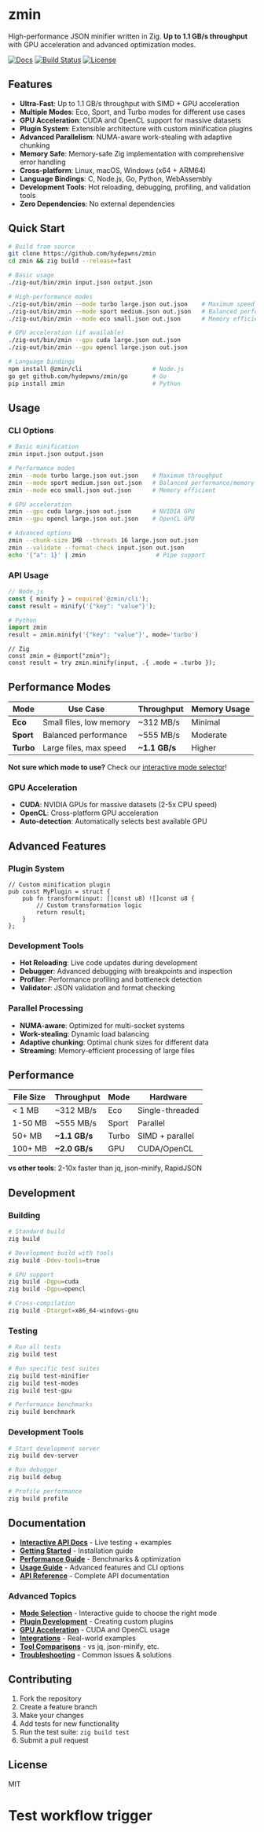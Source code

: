 # zmin

High-performance JSON minifier written in Zig. **Up to 1.1 GB/s throughput** with GPU acceleration and advanced optimization modes.

[![Docs](https://img.shields.io/badge/docs-interactive-purple)](https://zmin.droo.foo/) [![Build Status](https://img.shields.io/badge/build-passing-brightgreen)](https://github.com/hydepwns/zmin/actions) [![License](https://img.shields.io/badge/license-MIT-green)](LICENSE)

## Features

- **Ultra-Fast**: Up to 1.1 GB/s throughput with SIMD + GPU acceleration
- **Multiple Modes**: Eco, Sport, and Turbo modes for different use cases
- **GPU Acceleration**: CUDA and OpenCL support for massive datasets
- **Plugin System**: Extensible architecture with custom minification plugins
- **Advanced Parallelism**: NUMA-aware work-stealing with adaptive chunking
- **Memory Safe**: Memory-safe Zig implementation with comprehensive error handling
- **Cross-platform**: Linux, macOS, Windows (x64 + ARM64)
- **Language Bindings**: C, Node.js, Go, Python, WebAssembly
- **Development Tools**: Hot reloading, debugging, profiling, and validation tools
- **Zero Dependencies**: No external dependencies

## Quick Start

```bash
# Build from source
git clone https://github.com/hydepwns/zmin
cd zmin && zig build --release=fast

# Basic usage
./zig-out/bin/zmin input.json output.json

# High-performance modes
./zig-out/bin/zmin --mode turbo large.json out.json    # Maximum speed
./zig-out/bin/zmin --mode sport medium.json out.json   # Balanced performance
./zig-out/bin/zmin --mode eco small.json out.json      # Memory efficient

# GPU acceleration (if available)
./zig-out/bin/zmin --gpu cuda large.json out.json
./zig-out/bin/zmin --gpu opencl large.json out.json

# Language bindings
npm install @zmin/cli                    # Node.js
go get github.com/hydepwns/zmin/go       # Go
pip install zmin                         # Python
```

## Usage

### CLI Options

```bash
# Basic minification
zmin input.json output.json

# Performance modes
zmin --mode turbo large.json out.json    # Maximum throughput
zmin --mode sport medium.json out.json   # Balanced performance/memory
zmin --mode eco small.json out.json      # Memory efficient

# GPU acceleration
zmin --gpu cuda large.json out.json      # NVIDIA GPU
zmin --gpu opencl large.json out.json    # OpenCL GPU

# Advanced options
zmin --chunk-size 1MB --threads 16 large.json out.json
zmin --validate --format-check input.json out.json
echo '{"a": 1}' | zmin                    # Pipe support
```

### API Usage

```javascript
// Node.js
const { minify } = require('@zmin/cli');
const result = minify('{"key": "value"}');
```

```python
# Python
import zmin
result = zmin.minify('{"key": "value"}', mode='turbo')
```

```zig
// Zig
const zmin = @import("zmin");
const result = try zmin.minify(input, .{ .mode = .turbo });
```

## Performance Modes

| Mode | Use Case | Throughput | Memory Usage |
|------|----------|------------|--------------|
| **Eco** | Small files, low memory | ~312 MB/s | Minimal |
| **Sport** | Balanced performance | ~555 MB/s | Moderate |
| **Turbo** | Large files, max speed | **~1.1 GB/s** | Higher |

**Not sure which mode to use?** Check our [interactive mode selector](https://zmin.droo.foo/mode-selection)!

### GPU Acceleration

- **CUDA**: NVIDIA GPUs for massive datasets (2-5x CPU speed)
- **OpenCL**: Cross-platform GPU acceleration
- **Auto-detection**: Automatically selects best available GPU

## Advanced Features

### Plugin System

```zig
// Custom minification plugin
pub const MyPlugin = struct {
    pub fn transform(input: []const u8) ![]const u8 {
        // Custom transformation logic
        return result;
    }
};
```

### Development Tools

- **Hot Reloading**: Live code updates during development
- **Debugger**: Advanced debugging with breakpoints and inspection
- **Profiler**: Performance profiling and bottleneck detection
- **Validator**: JSON validation and format checking

### Parallel Processing

- **NUMA-aware**: Optimized for multi-socket systems
- **Work-stealing**: Dynamic load balancing
- **Adaptive chunking**: Optimal chunk sizes for different data
- **Streaming**: Memory-efficient processing of large files

## Performance

| File Size | Throughput | Mode | Hardware |
|-----------|------------|------|----------|
| < 1 MB | ~312 MB/s | Eco | Single-threaded |
| 1-50 MB | ~555 MB/s | Sport | Parallel |
| 50+ MB | **~1.1 GB/s** | Turbo | SIMD + parallel |
| 100+ MB | **~2.0 GB/s** | GPU | CUDA/OpenCL |

**vs other tools**: 2-10x faster than jq, json-minify, RapidJSON

## Development

### Building

```bash
# Standard build
zig build

# Development build with tools
zig build -Ddev-tools=true

# GPU support
zig build -Dgpu=cuda
zig build -Dgpu=opencl

# Cross-compilation
zig build -Dtarget=x86_64-windows-gnu
```

### Testing

```bash
# Run all tests
zig build test

# Run specific test suites
zig build test-minifier
zig build test-modes
zig build test-gpu

# Performance benchmarks
zig build benchmark
```

### Development Tools

```bash
# Start development server
zig build dev-server

# Run debugger
zig build debug

# Profile performance
zig build profile
```

## Documentation

- **[Interactive API Docs](https://zmin.droo.foo/)** - Live testing + examples
- **[Getting Started](https://zmin.droo.foo/getting-started)** - Installation guide
- **[Performance Guide](https://zmin.droo.foo/performance)** - Benchmarks & optimization
- **[Usage Guide](https://zmin.droo.foo/usage)** - Advanced features and CLI options
- **[API Reference](https://zmin.droo.foo/api-reference)** - Complete API documentation

### Advanced Topics
- **[Mode Selection](https://zmin.droo.foo/mode-selection)** - Interactive guide to choose the right mode
- **[Plugin Development](https://zmin.droo.foo/plugins)** - Creating custom plugins
- **[GPU Acceleration](https://zmin.droo.foo/gpu)** - CUDA and OpenCL usage
- **[Integrations](https://zmin.droo.foo/integrations)** - Real-world examples
- **[Tool Comparisons](https://zmin.droo.foo/comparisons)** - vs jq, json-minify, etc.
- **[Troubleshooting](https://zmin.droo.foo/troubleshooting)** - Common issues & solutions

## Contributing

1. Fork the repository
2. Create a feature branch
3. Make your changes
4. Add tests for new functionality
5. Run the test suite: `zig build test`
6. Submit a pull request

## License

MIT
# Test workflow trigger
